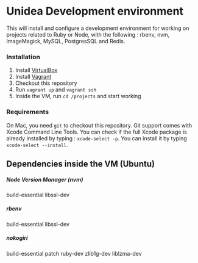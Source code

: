 # Unidea Development environment #

This will install and configure a development environment for working on projects related to Ruby or Node, with the following : rbenv, nvm, ImageMagick, MySQL, PostgresSQL and Redis.

### Installation ###

1. Install [VirtualBox](https://www.virtualbox.org/)
2. Install [Vagrant](https://www.vagrantup.com/)
3. Checkout this repository
4. Run `vagrant up` and `vagrant ssh`
5. Inside the VM, run `cd /projects` and start working

### Requirements ###

On Mac, you need `git` to checkout this repository.  Git support comes with Xcode Command Line Tools.
You can check if the full Xcode package is already installed by typing : `xcode-select -p`.
You can install it by typing `xcode-select --install`.

## Dependencies inside the VM (Ubuntu) ##

##### Node Version Manager (nvm) #####
build-essential libssl-dev

##### rbenv #####
build-essential libssl-dev

##### nokogiri #####
build-essential patch ruby-dev zlib1g-dev liblzma-dev
